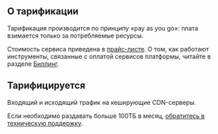 ## О тарификации

Тарификация производится по принципу «pay as you go»: плата взимается только за потребляемые ресурсы.

Стоимость сервиса приведена в [прайс-листе](https://mcs.mail.ru/pricelist). О том, как работают инструменты, связанные с оплатой сервисов платформы, читайте в разделе [Биллинг](/ru/additionals/billing).

## Тарифицируется

Входящий и исходящий трафик на кеширующие CDN-серверы.

<info>

Если необходимо раздавать больше 100ТБ в месяц, [обратитесь в техническую поддержку](/ru/contacts).

</info>

